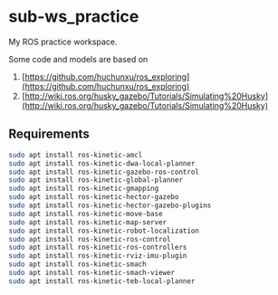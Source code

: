 # sub-ws_practice

My ROS practice workspace.

Some code and models are based on

1. [https://github.com/huchunxu/ros_exploring](https://github.com/huchunxu/ros_exploring)
2. [http://wiki.ros.org/husky_gazebo/Tutorials/Simulating%20Husky](http://wiki.ros.org/husky_gazebo/Tutorials/Simulating%20Husky)

## Requirements

```bash
sudo apt install ros-kinetic-amcl
sudo apt install ros-kinetic-dwa-local-planner
sudo apt install ros-kinetic-gazebo-ros-control
sudo apt install ros-kinetic-global-planner
sudo apt install ros-kinetic-gmapping
sudo apt install ros-kinetic-hector-gazebo
sudo apt install ros-kinetic-hector-gazebo-plugins
sudo apt install ros-kinetic-move-base
sudo apt install ros-kinetic-map-server
sudo apt install ros-kinetic-robot-localization
sudo apt install ros-kinetic-ros-control
sudo apt install ros-kinetic-ros-controllers
sudo apt install ros-kinetic-rviz-imu-plugin
sudo apt install ros-kinetic-smach
sudo apt install ros-kinetic-smach-viewer
sudo apt install ros-kinetic-teb-local-planner
```
